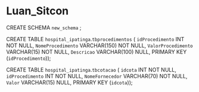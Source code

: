 # Luan_Sitcon
 
<!-- Criacao tabelas do bd -->

CREATE SCHEMA `new_schema` ;


CREATE TABLE `hospital_ipatinga`.`tbprocedimentos` (
`idProcedimento` INT NOT NULL,
  `NomeProcedimento` VARCHAR(150) NOT NULL,
  `ValorProcedimento` VARCHAR(15) NOT NULL,
  `Descricao` VARCHAR(100) NULL,
  PRIMARY KEY (`idProcedimento`));


CREATE TABLE `hospital_ipatinga`.`tbcotacao` (
`idcota` INT NOT NULL,
  `idProcedimento` INT NOT NULL,
  `NomeFornecedor` VARCHAR(70) NOT NULL,
  `Valor` VARCHAR(15) NULL,
  PRIMARY KEY (`idcota`));